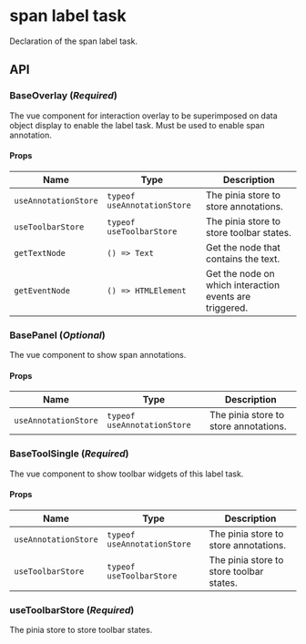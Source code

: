 # span label task

Declaration of the span label task.

## API

### BaseOverlay (_Required_)

The vue component for interaction overlay to be superimposed on data object display to enable the label task.
Must be used to enable span annotation.

#### Props

| Name                 | Type                        | Description                                             |
| -------------------- | --------------------------- | ------------------------------------------------------- |
| `useAnnotationStore` | `typeof useAnnotationStore` | The pinia store to store annotations.                   |
| `useToolbarStore`    | `typeof useToolbarStore`    | The pinia store to store toolbar states.                |
| `getTextNode`        | `() => Text`                | Get the node that contains the text.                    |
| `getEventNode`       | `() => HTMLElement`         | Get the node on which interaction events are triggered. |

### BasePanel (_Optional_)

The vue component to show span annotations.

#### Props

| Name                 | Type                        | Description                           |
| -------------------- | --------------------------- | ------------------------------------- |
| `useAnnotationStore` | `typeof useAnnotationStore` | The pinia store to store annotations. |

### BaseToolSingle (_Required_)

The vue component to show toolbar widgets of this label task.

#### Props

| Name                 | Type                        | Description                              |
| -------------------- | --------------------------- | ---------------------------------------- |
| `useAnnotationStore` | `typeof useAnnotationStore` | The pinia store to store annotations.    |
| `useToolbarStore`    | `typeof useToolbarStore`    | The pinia store to store toolbar states. |

### useToolbarStore (_Required_)

The pinia store to store toolbar states.

